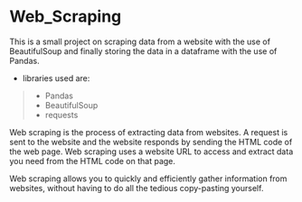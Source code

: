 # Web_Scraping
This is a small project on scraping data from a website with the use of BeautifulSoup and finally storing the data in a dataframe with the use of Pandas. 

- libraries used are:
>- Pandas
>- BeautifulSoup
>- requests

Web scraping is the process of extracting data from websites. A request is sent to the website and the website responds by sending the HTML code of the web page. Web scraping uses a website URL to access and extract data you need from the HTML code on that page. 

Web scraping allows you to quickly and efficiently gather information from websites, without having to do all the tedious copy-pasting yourself.

